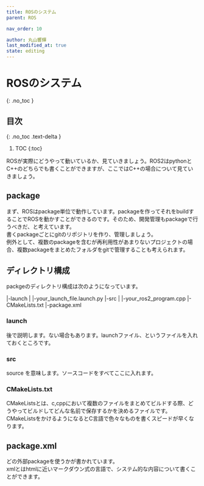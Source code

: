 ```yaml
---
title: ROSのシステム
parent: ROS

nav_order: 10

author: 丸山響輝
last_modified_at: true
state: editing
---
```


# **ROSのシステム**
{: .no_toc }

## 目次
{: .no_toc .text-delta }

1. TOC
{:toc}

ROSが実際にどうやって動いているか、見ていきましょう。ROS2はpythonとC++のどちらでも書くことができますが、ここではC++の場合について見ていきましょう。  

## package
まず、ROSはpackage単位で動作しています。packageを作ってそれをbuildすることでROSを動かすことができるのです。そのため、開発管理もpackageで行うべきだ、と考えています。  
書くpackageごとにgitのリポジトリを作り、管理しましょう。  
例外として、複数のpackageを含むが再利用性があまりないプロジェクトの場合、複数packageをまとめたフォルダをgitで管理することも考えられます。

## ディレクトリ構成
packgeのディレクトリ構成は次のようになっています。  

|-launch
|  |-your_launch_file.launch.py
|-src
|  |-your_ros2_program.cpp
|-CMakeLists.txt
|-package.xml

### launch
後で説明します。ない場合もあります。launchファイル、というファイルを入れておくところです。  

### src
source を意味します。ソースコードをすべてここに入れます。

### CMakeLists.txt
CMakeListsとは、c,cppにおいて複数のファイルをまとめてビルドする際、どうやってビルドしてどんな名前で保存するかを決めるファイルです。  
CMakeListsをかけるようになるとC言語で色々なものを書くスピードが早くなります。  

## package.xml
どの外部packageを使うかが書かれています。  
xmlとはhtmlに近いマークダウン式の言語で、システム的な内容について書くことができます。  
